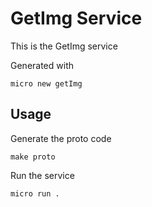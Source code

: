 # GetImg Service

This is the GetImg service

Generated with

```
micro new getImg
```

## Usage

Generate the proto code

```
make proto
```

Run the service

```
micro run .
```